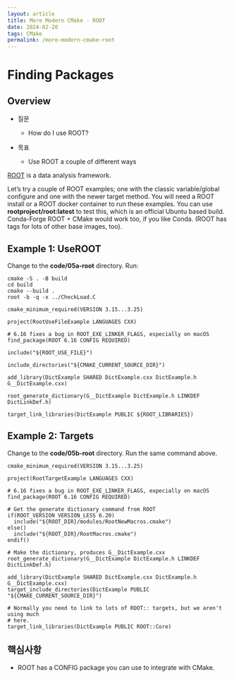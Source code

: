 ```yaml
---
layout: article
title: More Modern CMake - ROOT  
date: 2024-02-20
tags: CMake
permalink: /more-modern-cmake-root
---
```


# Finding Packages

## Overview

* 질문
  * How do I use ROOT?

* 목표
  * Use ROOT a couple of different ways

[ROOT](https://root.cern/) is a data analysis framework.

Let’s try a couple of ROOT examples; one with the classic variable/global configure and one with the newer target method. You will need a ROOT install or a ROOT docker container to run these examples. You can use **rootproject/root:latest** to test this, which is an official Ubuntu based build. Conda-Forge ROOT + CMake would work too, if you like Conda. (ROOT has tags for lots of other base images, too).

## Example 1: UseROOT

Change to the **code/05a-root** directory. Run:

```
cmake -S . -B build
cd build
cmake --build .
root -b -q -x ../CheckLoad.C
```

```
cmake_minimum_required(VERSION 3.15...3.25)

project(RootUseFileExample LANGUAGES CXX)

# 6.16 fixes a bug in ROOT_EXE_LINKER_FLAGS, especially on macOS
find_package(ROOT 6.16 CONFIG REQUIRED)

include("${ROOT_USE_FILE}")

include_directories("${CMAKE_CURRENT_SOURCE_DIR}")

add_library(DictExample SHARED DictExample.cxx DictExample.h G__DictExample.cxx)

root_generate_dictionary(G__DictExample DictExample.h LINKDEF DictLinkDef.h)

target_link_libraries(DictExample PUBLIC ${ROOT_LIBRARIES})
```

## Example 2: Targets

Change to the **code/05b-root** directory. Run the same command above.

```
cmake_minimum_required(VERSION 3.15...3.25)

project(RootTargetExample LANGUAGES CXX)

# 6.16 fixes a bug in ROOT_EXE_LINKER_FLAGS, expecially on macOS
find_package(ROOT 6.16 CONFIG REQUIRED)

# Get the generate dictionary command from ROOT
if(ROOT_VERSION VERSION_LESS 6.20)
  include("${ROOT_DIR}/modules/RootNewMacros.cmake")
else()
  include("${ROOT_DIR}/RootMacros.cmake")
endif()

# Make the dictionary, produces G__DictExample.cxx
root_generate_dictionary(G__DictExample DictExample.h LINKDEF DictLinkDef.h)

add_library(DictExample SHARED DictExample.cxx DictExample.h G__DictExample.cxx)
target_include_directories(DictExample PUBLIC "${CMAKE_CURRENT_SOURCE_DIR}")

# Normally you need to link to lots of ROOT:: targets, but we aren't using much
# here.
target_link_libraries(DictExample PUBLIC ROOT::Core)
```

## 핵심사항

* ROOT has a CONFIG package you can use to integrate with CMake.
